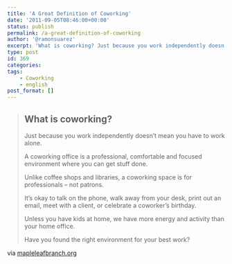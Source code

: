 ```yaml
---
title: 'A Great Definition of Coworking'
date: '2011-09-05T08:46:00+00:00'
status: publish
permalink: /a-great-definition-of-coworking
author: '@ramonsuarez'
excerpt: 'What is coworking? Just because you work independently doesn''t mean you have to work alone. A coworking office is a professional, comfortable and focused environment where you can get stuff done. Unlike coffee shops and libraries, a coworking spac...'
type: post
id: 369
categories:
tags:
    - Coworking
    - english
post_format: []
---
```

> ## What is coworking?
> 
> <div class="bubble whatisit">Just because you work independently doesn’t mean you have to work alone.
> 
> A coworking office is a professional, comfortable and focused environment where you can get stuff done.
> 
> Unlike coffee shops and libraries, a coworking space is for professionals – not patrons.
> 
> It’s okay to talk on the phone, walk away from your desk, print out an email, meet with a client, or celebrate a coworker’s birthday.
> 
> Unless you have kids at home, we have more energy and activity than your home office.
> 
> Have you found the right environment for your best work?
> 
> </div>

via [mapleleafbranch.org](http://www.mapleleafbranch.org/)</div><div></div></div>